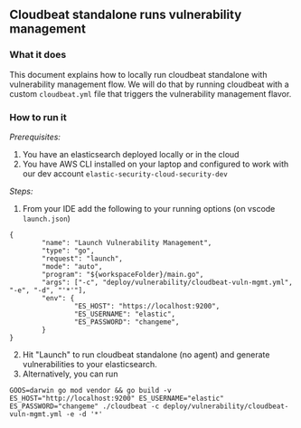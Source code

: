 ## Cloudbeat standalone runs vulnerability management

### What it does
This document explains how to locally run cloudbeat standalone with vulnerability management flow.
We will do that by running cloudbeat with a custom `cloudbeat.yml` file that triggers the vulnerability management flavor.

### How to run it
*Prerequisites:*
1. You have an elasticsearch deployed locally or in the cloud
2. You have AWS CLI installed on your laptop and configured to work with our dev account `elastic-security-cloud-security-dev`

*Steps:*
1. From your IDE add the following to your running options (on vscode `launch.json`)
```
{
        "name": "Launch Vulnerability Management",
        "type": "go",
        "request": "launch",
        "mode": "auto",
        "program": "${workspaceFolder}/main.go",
        "args": ["-c", "deploy/vulnerability/cloudbeat-vuln-mgmt.yml", "-e", "-d", "'*'"],
        "env": {
                "ES_HOST": "https://localhost:9200",
                "ES_USERNAME": "elastic",
                "ES_PASSWORD": "changeme",
        }
}
```
2. Hit "Launch" to run cloudbeat standalone (no agent) and generate vulnerabilities to your elasticsearch.
3. Alternatively, you can run
```
GOOS=darwin go mod vendor && go build -v
ES_HOST="http://localhost:9200" ES_USERNAME="elastic" ES_PASSWORD="changeme" ./cloudbeat -c deploy/vulnerability/cloudbeat-vuln-mgmt.yml -e -d '*'
```
